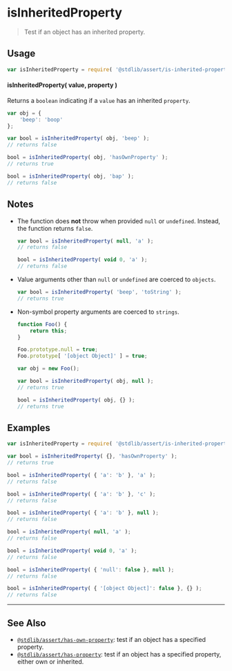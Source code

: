 <!--

@license Apache-2.0

Copyright (c) 2018 The Stdlib Authors.

Licensed under the Apache License, Version 2.0 (the "License");
you may not use this file except in compliance with the License.
You may obtain a copy of the License at

   http://www.apache.org/licenses/LICENSE-2.0

Unless required by applicable law or agreed to in writing, software
distributed under the License is distributed on an "AS IS" BASIS,
WITHOUT WARRANTIES OR CONDITIONS OF ANY KIND, either express or implied.
See the License for the specific language governing permissions and
limitations under the License.

-->

# isInheritedProperty

> Test if an object has an inherited property.

<section class="usage">

## Usage

```javascript
var isInheritedProperty = require( '@stdlib/assert/is-inherited-property' );
```

#### isInheritedProperty( value, property )

Returns a `boolean` indicating if a `value` has an inherited `property`.

```javascript
var obj = {
    'beep': 'boop'
};

var bool = isInheritedProperty( obj, 'beep' );
// returns false

bool = isInheritedProperty( obj, 'hasOwnProperty' );
// returns true

bool = isInheritedProperty( obj, 'bap' );
// returns false
```

</section>

<!-- /.usage -->

<section class="notes">

## Notes

-   The function does **not** throw when provided `null` or `undefined`. Instead, the function returns `false`.

    ```javascript
    var bool = isInheritedProperty( null, 'a' );
    // returns false

    bool = isInheritedProperty( void 0, 'a' );
    // returns false
    ```

-   Value arguments other than `null` or `undefined` are coerced to `objects`.

    ```javascript
    var bool = isInheritedProperty( 'beep', 'toString' );
    // returns true
    ```

-   Non-symbol property arguments are coerced to `strings`.

    ```javascript
    function Foo() {
        return this;
    }

    Foo.prototype.null = true;
    Foo.prototype[ '[object Object]' ] = true;

    var obj = new Foo();

    var bool = isInheritedProperty( obj, null );
    // returns true

    bool = isInheritedProperty( obj, {} );
    // returns true
    ```

</section>

<!-- /.notes -->

<section class="examples">

## Examples

<!-- eslint-disable object-curly-newline, object-curly-spacing -->

<!-- eslint no-undef: "error" -->

```javascript
var isInheritedProperty = require( '@stdlib/assert/is-inherited-property' );

var bool = isInheritedProperty( {}, 'hasOwnProperty' );
// returns true

bool = isInheritedProperty( { 'a': 'b' }, 'a' );
// returns false

bool = isInheritedProperty( { 'a': 'b' }, 'c' );
// returns false

bool = isInheritedProperty( { 'a': 'b' }, null );
// returns false

bool = isInheritedProperty( null, 'a' );
// returns false

bool = isInheritedProperty( void 0, 'a' );
// returns false

bool = isInheritedProperty( { 'null': false }, null );
// returns false

bool = isInheritedProperty( { '[object Object]': false }, {} );
// returns false
```

</section>

<!-- /.examples -->

<!-- Section for related `stdlib` packages. Do not manually edit this section, as it is automatically populated. -->

<section class="related">

* * *

## See Also

-   [`@stdlib/assert/has-own-property`][@stdlib/assert/has-own-property]: test if an object has a specified property.
-   [`@stdlib/assert/has-property`][@stdlib/assert/has-property]: test if an object has a specified property, either own or inherited.

</section>

<!-- /.related -->

<!-- Section for all links. Make sure to keep an empty line after the `section` element and another before the `/section` close. -->

<section class="links">

<!-- <related-links> -->

[@stdlib/assert/has-own-property]: https://github.com/stdlib-js/stdlib/tree/develop/lib/node_modules/%40stdlib/assert/has-own-property

[@stdlib/assert/has-property]: https://github.com/stdlib-js/stdlib/tree/develop/lib/node_modules/%40stdlib/assert/has-property

<!-- </related-links> -->

</section>

<!-- /.links -->
